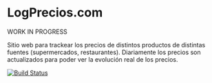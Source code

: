 LogPrecios.com
====================

WORK IN PROGRESS

Sitio web para trackear los precios de distintos productos de distintas fuentes (supermercados, restaurantes).
Diariamente los precios son actualizados para poder ver la evolución real de los precios.


[![Build Status](https://travis-ci.org/vierja/logprecios.png)](https://travis-ci.org/vierja/logprecios)


